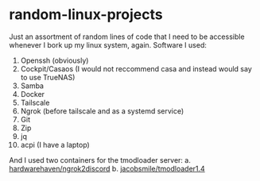 # random-linux-projects
Just an assortment of random lines of code that I need to be accessible whenever I bork up my linux system, again.
Software I used:
1. Openssh (obviously)
2. Cockpit/Casaos (I would not reccommend casa and instead would say to use TrueNAS)
3. Samba
4. Docker
5. Tailscale
6. Ngrok (before tailscale and as a systemd service)
7. Git
8. Zip
9. jq 
10. acpi (I have a laptop)

And I used two containers for the tmodloader server:
a. [hardwarehaven/ngrok2discord](https://hub.docker.com/r/hardwarehaven/ngrok2discord#!)
b. [jacobsmile/tmodloader1.4](https://hub.docker.com/r/jacobsmile/tmodloader1.4)
